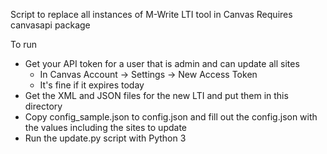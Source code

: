 Script to replace all instances of M-Write LTI tool in Canvas
Requires canvasapi package

To run
* Get your API token for a user that is admin and can update all sites
  * In Canvas Account -> Settings -> New Access Token
  * It's fine if it expires today
* Get the XML and JSON files for the new LTI and put them in this directory
* Copy config_sample.json to config.json and fill out the config.json with the values including the sites to update
* Run the update.py script with Python 3